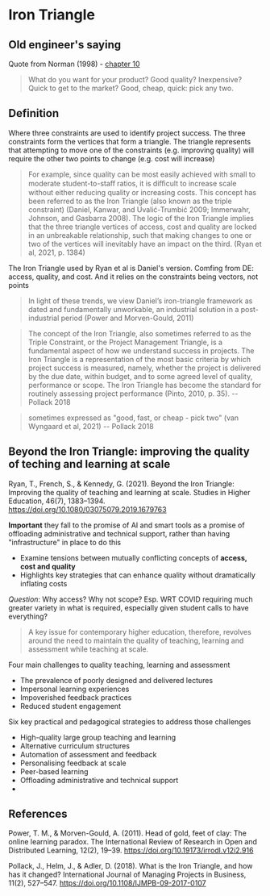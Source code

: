 # Iron Triangle

## Old engineer's saying

Quote from Norman (1998) - [chapter 10](https://www.nngroup.com/articles-want-human-centered-development-reorganize/)
> What do you want for your product? Good quality? Inexpensive? Quick to get to the market?  Good, cheap, quick: pick any two. 
## Definition

Where three constraints are used to identify project success. The three constraints form the vertices that form a triangle. The triangle represents that attempting to move one of the constraints (e.g. improving quality) will require the other two points to change (e.g. cost will increase)

> For example, since quality can be most easily achieved with small to moderate student-to-staﬀ ratios, it is diﬃcult to increase scale without either reducing quality or increasing costs. This concept has been referred to as the Iron Triangle (also known as the triple constraint) (Daniel, Kanwar, and Uvalić-Trumbić 2009; Immerwahr, Johnson, and Gasbarra 2008). The logic of the Iron Triangle implies that the three triangle vertices of access, cost and quality are locked in an unbreakable relationship, such that making changes to one or two of the vertices will inevitably have an impact on the third. (Ryan et al, 2021, p. 1384)

The Iron Triangle used by Ryan et al is Daniel's version. Comfing from DE: access, quality, and cost. And it relies on the constraints being vectors, not points
> In light of these trends, we view Daniel’s iron-triangle framework as dated and fundamentally unworkable, an industrial solution in a post-industrial period (Power and Morven-Gould, 2011)

> The concept of the Iron Triangle, also sometimes referred to as the Triple Constraint, or the Project Management Triangle, is a fundamental aspect of how we understand success in projects. The Iron Triangle is a representation of the most basic criteria by which project success is measured, namely, whether the project is delivered by the due date, within budget, and to some agreed level of quality, performance or scope. The Iron Triangle has become the standard for routinely assessing project performance (Pinto, 2010, p. 35). -- Pollack 2018

> sometimes expressed as "good, fast, or cheap - pick two" (van Wyngaard et al, 2021) -- Pollack 2018


## Beyond the Iron Triangle: improving the quality of teching and learning at scale

Ryan, T., French, S., & Kennedy, G. (2021). Beyond the Iron Triangle: Improving the quality of teaching and learning at scale. Studies in Higher Education, 46(7), 1383–1394. https://doi.org/10.1080/03075079.2019.1679763

**Important** they fall to the promise of AI and smart tools as a promise of offloading administrative and technical support, rather than having "infrastructure" in place to do this

- Examine tensions between mutually conflicting concepts of **access, cost and quality**
- Highlights key strategies that can enhance quality without dramatically inflating costs

_Question_: Why access? Why not scope? Esp. WRT COVID requiring much greater variety in what is required, especially given student calls to have everything?

> A key issue for contemporary higher education, therefore, revolves around the need to maintain the quality of teaching, learning and assessment while teaching at scale.

Four main challenges to quality teaching, learning and assessment 
- The prevalence of poorly designed and delivered lectures
- Impersonal learning experiences
- Impoverished feedback practices
- Reduced student engagement

Six key practical and pedagogical strategies to address those challenges
- High-quality large group teaching and learning
- Alternative curriculum structures
- Automation of assessment and feedback
- Personalising feedback at scale
- Peer-based learning
- Offloading administrative and technical support
- 


## References

Power, T. M., & Morven-Gould, A. (2011). Head of gold, feet of clay: The online learning paradox. The International Review of Research in Open and Distributed Learning, 12(2), 19–39. https://doi.org/10.19173/irrodl.v12i2.916

Pollack, J., Helm, J., & Adler, D. (2018). What is the Iron Triangle, and how has it changed? International Journal of Managing Projects in Business, 11(2), 527–547. https://doi.org/10.1108/IJMPB-09-2017-0107

